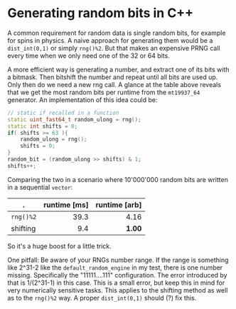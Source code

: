 # Generating random bits in C++
A common requirement for random data is single random bits, for example for spins in physics. A naive approach for generating them would be a `dist_int(0,1)` or simply `rng()%2`. But that makes an expensive PRNG call every time when we only need one of the 32 or 64 bits.

A more efficient way is generating a number, and extract one of its bits with a bitmask. Then bitshift the number and repeat until all bits are used up. Only then do we need a new rng call. A glance at the table above reveals that we get the most random bits per runtime from the `mt19937_64` generator. An implementation of this idea could be:

```cpp
// static if recalled in a function
static uint_fast64_t random_ulong = rng();
static int shifts = 0;
if( shifts >= 63 ){
	random_ulong = rng();
	shifts = 0;
}
random_bit = (random_ulong >> shifts) & 1;
shifts++;
```

Comparing the two in a scenario where 10'000'000 random bits are written in a sequential `vector`:

. | runtime [ms] | runtime [arb]
--- | ---: | ---:
`rng()%2` | 39.3 | 4.16
shifting | 9.4 | **1.00**

So it's a huge boost for a little trick.

One pitfall: Be aware of your RNGs number range. If the range is something like 2^31-2 like the `default_random_engine` in my test, there is one number missing. Specifically the "11111....111" configuration. The error introduced by that is 1/(2^31-1) in this case. This is a small error, but keep this in mind for very numerically sensitive tasks. This applies to the shifting method as well as to the `rng()%2` way. A proper `dist_int(0,1)` should (?) fix this.